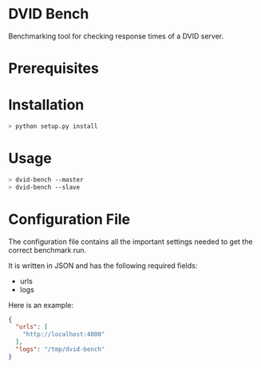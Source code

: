 DVID Bench
===========

Benchmarking tool for checking response times of a DVID server.

Prerequisites
=============

Installation
============

```bash
> python setup.py install
```

Usage
=====

```bash
> dvid-bench --master
> dvid-bench --slave
```

Configuration File
==================

The configuration file contains all the important settings needed to get the correct
benchmark run.

It is written in JSON and has the following required fields:

+ urls
+ logs

Here is an example:

```json
{
  "urls": [
    "http://localhost:4000"
  ],
  "logs": "/tmp/dvid-bench"
}
```
